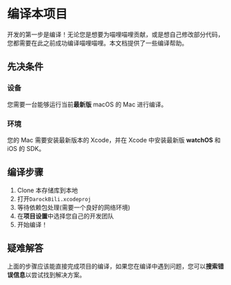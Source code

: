 # 编译本项目
开发的第一步是编译！无论您是想要为喵哩喵哩贡献，或是想自己修改部分代码，您都需要在此之前成功编译喵哩喵哩。本文档提供了一些编译帮助。
## 先决条件
### 设备
您需要一台能够运行当前**最新版** macOS 的 Mac 进行编译。
### 环境
您的 Mac 需要安装最新版本的 Xcode，并在 Xcode 中安装最新版 **watchOS** 和 iOS 的 SDK。
## 编译步骤
1. Clone 本存储库到本地
2. 打开`DarockBili.xcodeproj`
3. 等待依赖包处理(需要一个良好的网络环境)
4. 在**项目设置**中选择您自己的开发团队
5. 开始编译！
## 疑难解答
上面的步骤应该能直接完成项目的编译，如果您在编译中遇到问题，您可以**搜索错误信息**以尝试找到解决方案。
